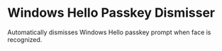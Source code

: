 # Windows Hello Passkey Dismisser
Automatically dismisses Windows Hello passkey prompt when face is recognized.
